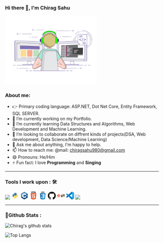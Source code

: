 ### Hi there 👋, I'm Chirag Sahu

<div id="header" align="left">
 <!-- <img src="https://raw.githubusercontent.com/rajpratyush/rajpratyush/master/me_1.gif" width="300"/>-->
  
  <img src="https://raw.githubusercontent.com/devSouvik/devSouvik/master/gif3.gif"  width="300"/>
</div>





<!--
**Chirag980/Chirag980** is a ✨ _special_ ✨ repository because its `README.md` (this file) appears on your GitHub profile.

Here are some ideas to get you started:-->

### About me:
- 👉 Primary coding language: ASP.NET, Dot Net Core, Entity Framework, SQL SERVER.
- 🔭 I’m currently working on my Portfolio.
- 🌱 I’m currently learning Data Structures and Algorithms, Web Development and Machine Learning.
- 👯 I’m looking to collaborate on diffrent kinds of projects(DSA, Web development, Data Science/Machine Learning)
- 💬 Ask me about anything, I'm happy to help. 
- 📫 How to reach me: @mail: chiragsahu980@gmail.com
- 😄 Pronouns: He/Him
- ⚡ Fun fact: I love <b>Programming</b> and <b>Singing</b>

<hr>

### Tools I work upon : 🛠

<code><img width="60px" src="https://sifetbabo.com/wp-content/uploads/2022/12/0_whPt9R9BXJ5xotoh-678x381.jpg"></code>
<code><img width="26px" src="https://raw.githubusercontent.com/github/explore/80688e429a7d4ef2fca1e82350fe8e3517d3494d/topics/python/python.png"></code>
<code><img width="26px" src="https://raw.githubusercontent.com/github/explore/80688e429a7d4ef2fca1e82350fe8e3517d3494d/topics/cpp/cpp.png"></code>
<code><img width="26px" src="https://raw.githubusercontent.com/github/explore/80688e429a7d4ef2fca1e82350fe8e3517d3494d/topics/html/html.png"></code>
<code><img width="26px" src="https://raw.githubusercontent.com/github/explore/80688e429a7d4ef2fca1e82350fe8e3517d3494d/topics/css/css.png"></code>
<code><img width="26px" src="https://raw.githubusercontent.com/github/explore/78df643247d429f6cc873026c0622819ad797942/topics/github/github.png"></code>
<code><img width="26px" src="https://raw.githubusercontent.com/github/explore/80688e429a7d4ef2fca1e82350fe8e3517d3494d/topics/git/git.png"></code>
<code><img width="26px" src="https://raw.githubusercontent.com/github/explore/80688e429a7d4ef2fca1e82350fe8e3517d3494d/topics/visual-studio-code/visual-studio-code.png"></code>
<code><img width="26px" src="https://miro.medium.com/max/518/1*FogMIj4gYwp3fTHLZuwavQ.png"></code>


<hr>

### 🏁Github Stats :

![Chirag's github stats](https://github-readme-stats.vercel.app/api?username=Chirag980&count_private=true&show_icons=true&theme=radical&hide_rank=false)

![Top Langs](https://github-readme-stats.vercel.app/api/top-langs/?username=Chirag980)

